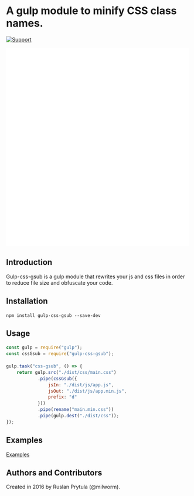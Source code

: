 # A gulp module to minify CSS class names.

[![Support](https://supporter.60devs.com/api/b/399936c021d5111d90001de85283a4b5/gulp-css-gsub)](https://supporter.60devs.com/support/399936c021d5111d90001de85283a4b5/gulp-css-gsub)

![Demo](https://github.com/milworm/gulp-css-gsub/blob/master/demo.gif)

## Introduction
Gulp-css-gsub is a gulp module that rewrites your js and css files in order to reduce file size and obfuscate your code.

## Installation
    npm install gulp-css-gsub --save-dev

## Usage
```javascript
const gulp = require("gulp");
const cssGsub = require("gulp-css-gsub");

gulp.task("css-gsub", () => {
    return gulp.src("./dist/css/main.css")
            .pipe(cssGsub({ 
                jsIn: "./dist/js/app.js", 
                jsOut: "./dist/js/app.min.js",
                prefix: "d"
            }))
            .pipe(rename("main.min.css"))
            .pipe(gulp.dest("./dist/css"));
});
```

## Examples
[Examples](http://milworm.github.io/gulp-css-gsub/demo/index.min.html)

## Authors and Contributors
Created in 2016 by Ruslan Prytula (@milworm).
